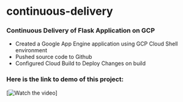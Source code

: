 # continuous-delivery
### Continuous Delivery of Flask Application on GCP

- Created a Google App Engine application using GCP Cloud Shell environment
- Pushed source code to Github
- Configured Cloud Build to Deploy Changes on build

### Here is the link to demo of this project:

[![Watch the video](https://img.youtube.com/vi/UhMB2fs9n0Y&t=5s/hqdefault.jpg)]
